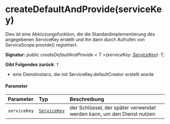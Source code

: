 # <a name="createdefaultandprovideservicekey"></a>createDefaultAndProvide(serviceKey)




Dies ist eine Abkürzungsfunktion, die die Standardimplementierung des angegebenen ServiceKey erstellt und ihn dann durch Aufrufen von ServiceScope.provide() registriert.

**Signatur:** _public createDefaultAndProvide < T >(serviceKey: [ServiceKey](../sp-core-library/servicekey.md)<T>): T;_

**Gibt Folgendes zurück**: `T`



- eine Dienstinstanz, die mit ServiceKey.defaultCreator erstellt wurde

#### <a name="parameters"></a>Parameter


| Parameter    | Typ    | Beschreibung |
|:-------------|:---------------|:------------|
| `serviceKey`    | [`ServiceKey`](../sp-core-library/servicekey.md)<T> | der Schlüssel, der später verwendet werden kann, um den Dienst nutzen |


